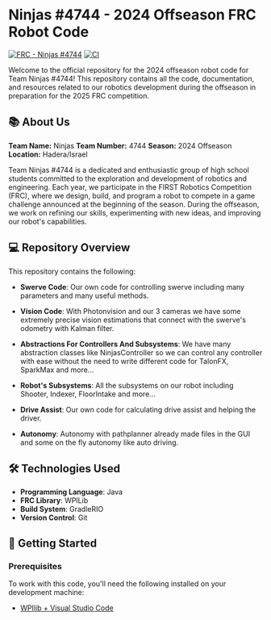 # Ninjas #4744 - 2024 Offseason FRC Robot Code

[![FRC - Ninjas #4744](https://img.shields.io/badge/FRC-Ninjas_%234744-blue?logo=First)](https://ninjas4744-website.vercel.app/)
[![CI](https://github.com/Ninjas4744-Organization/Robot-Code-2024-Off-Season/actions/workflows/main.yml/badge.svg)](https://github.com/Ninjas4744-Organization/Robot-Code-2024-Off-Season/actions/workflows/main.yml)

Welcome to the official repository for the 2024 offseason robot code for Team Ninjas #4744! This repository contains all the code, documentation, and resources related to our robotics development during the offseason in preparation for the 2025 FRC competition.

## 📚 About Us

**Team Name:** Ninjas
**Team Number:** 4744
**Season:** 2024 Offseason
**Location:** Hadera/Israel

Team Ninjas #4744 is a dedicated and enthusiastic group of high school students committed to the exploration and development of robotics and engineering. Each year, we participate in the FIRST Robotics Competition (FRC), where we design, build, and program a robot to compete in a game challenge announced at the beginning of the season. During the offseason, we work on refining our skills, experimenting with new ideas, and improving our robot's capabilities.

## 💻 Repository Overview

This repository contains the following:

- **Swerve Code**: Our own code for controlling swerve including many parameters and many useful methods.

- **Vision Code**: With Photonvision and our 3 cameras we have some extremely precise vision estimations that connect with the swerve's odometry with Kalman filter.

- **Abstractions For Controllers And Subsystems**: We have many abstraction classes like NinjasController so we can control any controller with ease without the need to write different code for TalonFX, SparkMax and more...

- **Robot's Subsystems**: All the subsystems on our robot including Shooter, Indexer, FloorIntake and more...

- **Drive Assist**: Our own code for calculating drive assist and helping the driver.

- **Autonomy**: Autonomy with pathplanner already made files in the GUI and some on the fly autonomy like auto driving.

## 🛠️ Technologies Used

- **Programming Language**: Java
- **FRC Library**: WPILib
- **Build System**: GradleRIO
- **Version Control**: Git

## 🚀 Getting Started

### Prerequisites

To work with this code, you'll need the following installed on your development machine:

- [WPIlib + Visual Studio Code](https://docs.wpilib.org/en/stable/docs/zero-to-robot/step-2/wpilib-setup.html)
